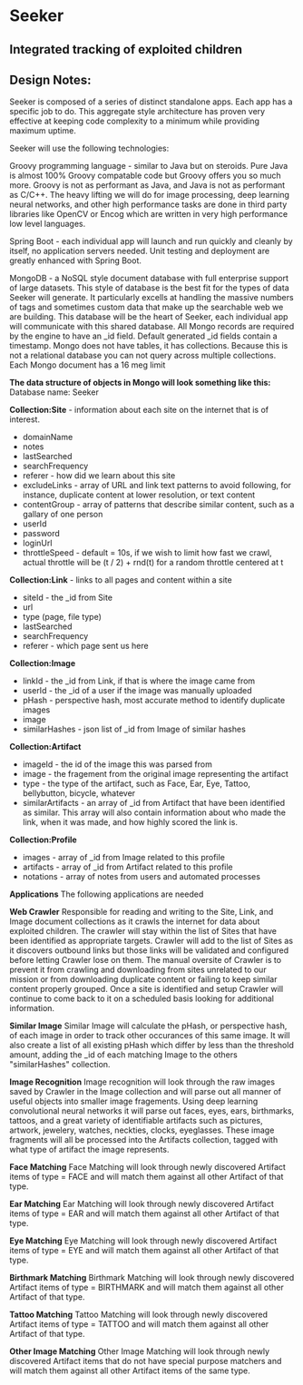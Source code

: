 # Seeker
## Integrated tracking of exploited children

## Design Notes:

Seeker is composed of a series of distinct standalone apps. Each app has a specific job to do. This aggregate style architecture has proven very effective at keeping code complexity to a minimum while providing maximum uptime.

Seeker will use the following technologies:

Groovy programming language - similar to Java but on steroids. Pure Java is almost 100% Groovy compatable code but Groovy offers you so much more. Groovy is not as performant as Java, and Java is not as performant as C/C++. The heavy lifting we will do for image processing, deep learning neural networks, and other high performance tasks are done in third party libraries like OpenCV or Encog which are written in very high performance low level languages. 

Spring Boot - each individual app will launch and run quickly and cleanly by itself, no application servers needed. Unit testing and deployment are greatly enhanced with Spring Boot.

MongoDB - a NoSQL style document database with full enterprise support of large datasets. This style of database is the best fit for the types of data Seeker will generate. It particularly excells at handling the massive numbers of tags and sometimes custom data that make up the searchable web we are building. This database will be the heart of Seeker, each individual app will communicate with this shared database.
All Mongo records are required by the engine to have an _id field. Default generated _id fields contain a timestamp.
Mongo does not have tables, it has collections. Because this is not a relational database you can not query across multiple collections.
Each Mongo document has a 16 meg limit

**The data structure of objects in Mongo will look something like this:**
Database name: Seeker

**Collection:Site** - information about each site on the internet that is of interest.
* domainName
*	notes
*	lastSearched
*	searchFrequency
*	referer - how did we learn about this site
*	excludeLinks - array of URL and link text patterns to avoid following, for instance, duplicate content at lower resolution, or text content
*	contentGroup - array of patterns that describe similar content, such as a gallary of one person
*	userId
*	password
*	loginUrl
*	throttleSpeed - default = 10s, if we wish to limit how fast we crawl, actual throttle will be (t / 2) + rnd(t) for a random throttle centered at t

**Collection:Link** - links to all pages and content within a site
*	siteId	- the _id from Site
*	url
*	type (page, file type)
*	lastSearched
*	searchFrequency
*	referer - which page sent us here

**Collection:Image**
*	linkId - the _id from Link, if that is where the image came from
*	userId - the _id of a user if the image was manually uploaded
*	pHash - perspective hash, most accurate method to identify duplicate images
*	image
*	similarHashes - json list of _id from Image of similar hashes

**Collection:Artifact**
* imageId - the id of the image this was parsed from
* image - the fragement from the original image representing the artifact
* type - the type of the artifact, such as Face, Ear, Eye, Tattoo, bellybutton, bicycle, whatever
* similarArtifacts - an array of _id from Artifact that have been identified as similar. This array will also contain information about who made the link, when it was made, and how highly scored the link is.

**Collection:Profile**
*	images - array of _id from Image related to this profile
* artifacts - array of _id from Artifact related to this profile
* notations - array of notes from users and automated processes
	
**Applications**
The following applications are needed

**Web Crawler**
Responsible for reading and writing to the Site, Link, and Image document collections as it crawls the internet for data about exploited children. The crawler will stay within the list of Sites that have been identified as appropriate targets. Crawler will add to the list of Sites as it discovers outbound links but those links will be validated and configured before letting Crawler lose on them. The manual oversite of Crawler is to prevent it from crawling and downloading from sites unrelated to our mission or from downloading duplicate content or failing to keep similar content properly grouped. Once a site is identified and setup Crawler will continue to come back to it on a scheduled basis looking for additional information.

**Similar Image**
Similar Image will calculate the pHash, or perspective hash, of each image in order to track other occurances of this same image. It will also create a list of all existing pHash which differ by less than the threshold amount, adding the _id of each matching Image to the others "similarHashes" collection.

**Image Recognition**
Image recognition will look through the raw images saved by Crawler in the Image collection and will parse out all manner of useful objects into smaller image fragements. Using deep learning convolutional neural networks it will parse out faces, eyes, ears, birthmarks, tattoos, and a great variety of identifiable artifacts such as pictures, artwork, jewelery, watches, neckties, clocks, eyeglasses. These image fragments will all be processed into the Artifacts collection, tagged with what type of artifact the image represents.

**Face Matching**
Face Matching will look through newly discovered Artifact items of type = FACE and will match them against all other Artifact of that type.

**Ear Matching**
Ear Matching will look through newly discovered Artifact items of type = EAR and will match them against all other Artifact of that type.

**Eye Matching**
Eye Matching will look through newly discovered Artifact items of type = EYE and will match them against all other Artifact of that type.

**Birthmark Matching**
Birthmark Matching will look through newly discovered Artifact items of type = BIRTHMARK and will match them against all other Artifact of that type.

**Tattoo Matching**
Tattoo Matching will look through newly discovered Artifact items of type = TATTOO and will match them against all other Artifact of that type.

**Other Image Matching**
Other Image Matching will look through newly discovered Artifact items that do not have special purpose matchers and will match them against all other Artifact items of the same type.

